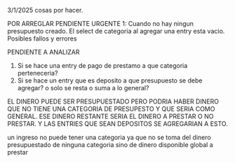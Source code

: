 3/1/2025
cosas por hacer.

POR ARREGLAR
PENDIENTE URGENTE 1:
Cuando no hay ningun presupuesto creado.
El select de categoria al agregar una entry esta vacio. Posibles fallos y errores

PENDIENTE A ANALIZAR
1. Si se hace una entry de pago de prestamo  a que categoria perteneceria?
2. Si se hace un entry que es deposito a que presupuesto se debe agregar?
o solo se resta o suma a lo general?

EL DINERO PUEDE SER PRESUPUESTADO PERO PODRIA HABER DINERO QUE NO TIENE
UNA CATEGORIA DE PRESUPESTO Y QUE SERIA COMO GENERAL.
ESE DINERO RESTANTE SERIA EL DINERO A PRESTAR O NO PRESTAR.
Y LAS ENTRIES QUE SEAN DEPOSITOS SE AGREGARIAN A ESTO.


un ingreso no puede tener una categoria ya que no se toma del dinero presupuestado de
ninguna categoria sino de dinero disponible global a prestar